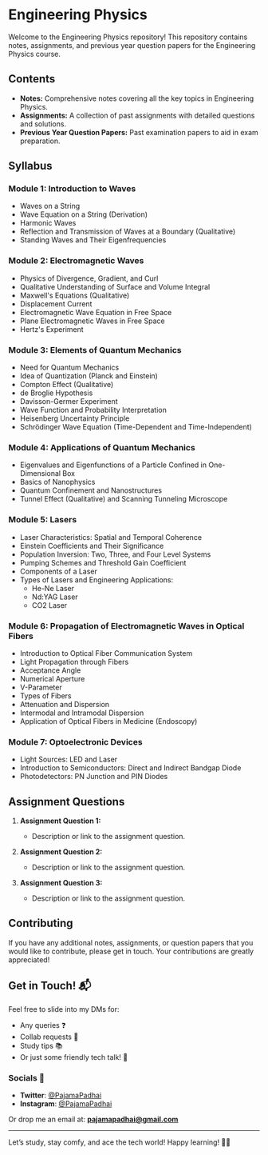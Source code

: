 # Engineering Physics

Welcome to the Engineering Physics repository! This repository contains notes, assignments, and previous year question papers for the Engineering Physics course.

## Contents

- **Notes:** Comprehensive notes covering all the key topics in Engineering Physics.
- **Assignments:** A collection of past assignments with detailed questions and solutions.
- **Previous Year Question Papers:** Past examination papers to aid in exam preparation.

## Syllabus

### Module 1: Introduction to Waves
- Waves on a String
- Wave Equation on a String (Derivation)
- Harmonic Waves
- Reflection and Transmission of Waves at a Boundary (Qualitative)
- Standing Waves and Their Eigenfrequencies

### Module 2: Electromagnetic Waves
- Physics of Divergence, Gradient, and Curl
- Qualitative Understanding of Surface and Volume Integral
- Maxwell's Equations (Qualitative)
- Displacement Current
- Electromagnetic Wave Equation in Free Space
- Plane Electromagnetic Waves in Free Space
- Hertz's Experiment

### Module 3: Elements of Quantum Mechanics
- Need for Quantum Mechanics
- Idea of Quantization (Planck and Einstein)
- Compton Effect (Qualitative)
- de Broglie Hypothesis
- Davisson-Germer Experiment
- Wave Function and Probability Interpretation
- Heisenberg Uncertainty Principle
- Schrödinger Wave Equation (Time-Dependent and Time-Independent)

### Module 4: Applications of Quantum Mechanics
- Eigenvalues and Eigenfunctions of a Particle Confined in One-Dimensional Box
- Basics of Nanophysics
- Quantum Confinement and Nanostructures
- Tunnel Effect (Qualitative) and Scanning Tunneling Microscope

### Module 5: Lasers
- Laser Characteristics: Spatial and Temporal Coherence
- Einstein Coefficients and Their Significance
- Population Inversion: Two, Three, and Four Level Systems
- Pumping Schemes and Threshold Gain Coefficient
- Components of a Laser
- Types of Lasers and Engineering Applications:
  - He-Ne Laser
  - Nd:YAG Laser
  - CO2 Laser

### Module 6: Propagation of Electromagnetic Waves in Optical Fibers
- Introduction to Optical Fiber Communication System
- Light Propagation through Fibers
- Acceptance Angle
- Numerical Aperture
- V-Parameter
- Types of Fibers
- Attenuation and Dispersion
- Intermodal and Intramodal Dispersion
- Application of Optical Fibers in Medicine (Endoscopy)

### Module 7: Optoelectronic Devices
- Light Sources: LED and Laser
- Introduction to Semiconductors: Direct and Indirect Bandgap Diode
- Photodetectors: PN Junction and PIN Diodes

## Assignment Questions

1. **Assignment Question 1:**
   - Description or link to the assignment question.

2. **Assignment Question 2:**
   - Description or link to the assignment question.

3. **Assignment Question 3:**
   - Description or link to the assignment question.

## Contributing

If you have any additional notes, assignments, or question papers that you would like to contribute, please get in touch. Your contributions are greatly appreciated!

## Get in Touch! 📬

Feel free to slide into my DMs for:

- Any queries ❓
- Collab requests 🤝
- Study tips 📚
- Or just some friendly tech talk! 💬

### Socials 📱

- **Twitter**: [@PajamaPadhai](https://twitter.com/PajamaPadhai)
- **Instagram**: [@PajamaPadhai](https://instagram.com/PajamaPadhai)

Or drop me an email at: **pajamapadhai@gmail.com**

---

Let’s study, stay comfy, and ace the tech world! Happy learning! 📘✨
